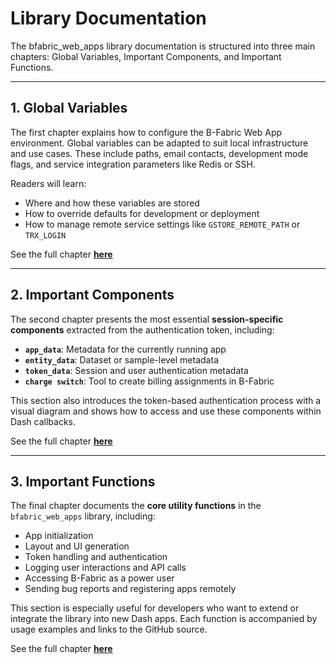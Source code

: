 # Library Documentation

The bfabric_web_apps library documentation is structured into three main chapters: Global Variables, Important Components, and Important Functions.

---

## 1. Global Variables

The first chapter explains how to configure the B-Fabric Web App environment. Global variables can be adapted to suit local infrastructure and use cases. These include paths, email contacts, development mode flags, and service integration parameters like Redis or SSH.

Readers will learn:

* Where and how these variables are stored
* How to override defaults for development or deployment
* How to manage remote service settings like `GSTORE_REMOTE_PATH` or `TRX_LOGIN`

See the full chapter **[here](global_variables.md)**

---

## 2. Important Components

The second chapter presents the most essential **session-specific components** extracted from the authentication token, including:

* **`app_data`**: Metadata for the currently running app
* **`entity_data`**: Dataset or sample-level metadata
* **`token_data`**: Session and user authentication metadata
* **`charge switch`**: Tool to create billing assignments in B-Fabric

This section also introduces the token-based authentication process with a visual diagram and shows how to access and use these components within Dash callbacks.

See the full chapter **[here](important_components.md)**

---

## 3. Important Functions

The final chapter documents the **core utility functions** in the `bfabric_web_apps` library, including:

* App initialization
* Layout and UI generation
* Token handling and authentication
* Logging user interactions and API calls
* Accessing B-Fabric as a power user
* Sending bug reports and registering apps remotely

This section is especially useful for developers who want to extend or integrate the library into new Dash apps. Each function is accompanied by usage examples and links to the GitHub source.

See the full chapter **[here](important_functions.md)**

